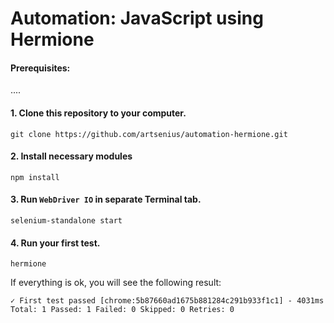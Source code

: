 # Automation: JavaScript using Hermione
#### Prerequisites:
....
#### 1. Clone this repository to your computer.
````
git clone https://github.com/artsenius/automation-hermione.git
````
#### 2. Install necessary modules
````
npm install
````
#### 3. Run `WebDriver IO` in separate Terminal tab.
````
selenium-standalone start
````
#### 4. Run your first test.
````
hermione
````
If everything is ok, you will see the following result:
````
✓ First test passed [chrome:5b87660ad1675b881284c291b933f1c1] - 4031ms
Total: 1 Passed: 1 Failed: 0 Skipped: 0 Retries: 0
````